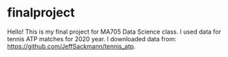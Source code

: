 # finalproject

Hello! This is my final project for MA705 Data Science class.
I used data for tennis ATP matches for 2020 year. I downloaded data from: https://github.com/JeffSackmann/tennis_atp. 
